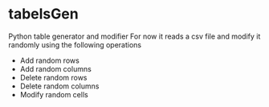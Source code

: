 # tabelsGen
Python table generator and modifier
For now it reads a csv file and modify it randomly using the following operations
* Add random rows
* Add random columns
* Delete random rows
* Delete random columns
* Modify random cells
